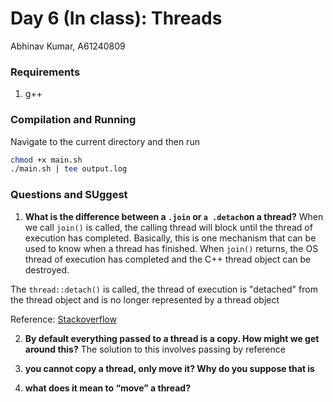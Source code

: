 # Day 6 (In class): Threads

Abhinav Kumar, A61240809

### Requirements
1. g++

### Compilation and Running
Navigate to the current directory and then run
```bash
chmod +x main.sh
./main.sh | tee output.log
```

### Questions and SUggest


1. **What is the difference between a `.join` or `a .detach`on a thread?**
When we call `join()` is called, the calling thread will block until the thread of execution has completed. Basically, this is one mechanism that can be used to know when a thread has finished. When `join()` returns, the OS thread of execution has completed and the C++ thread object can be destroyed.

The `thread::detach()` is called, the thread of execution is "detached" from the thread object and is no longer represented by a thread object

Reference: [Stackoverflow](https://stackoverflow.com/a/37021767) 

2. **By default everything passed to a thread is a copy. How might we get around this?**
The solution to this involves passing by reference


3. **you cannot copy a thread, only move it? Why do you suppose that is**

4. **what does it mean to “move” a thread?**



